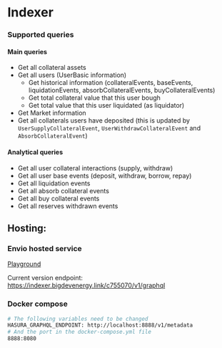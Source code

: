 # Indexer


### Supported queries
#### Main queries

- Get all collateral assets
- Get all users (UserBasic information)
    - Get historical information (collateralEvents, baseEvents, liquidationEvents, absorbCollateralEvents, buyCollateralEvents)
    - Get total collateral value that this user bough
    - Get total value that this user liquidated (as liquidator)
- Get Market information
- Get all collaterals users have deposited (this is updated by `UserSupplyCollateralEvent`, `UserWithdrawCollateralEvent` and `AbsorbCollateralEvent`)

#### Analytical queries
- Get all user collateral interactions (supply, withdraw)
- Get all user base events (deposit, withdraw, borrow, repay)
- Get all liquidation events
- Get all absorb collateral events
- Get all buy collateral events
- Get all reserves withdrawn events

## Hosting:

### Envio hosted service

[Playground](https://envio.dev/app/swaylend/swaylend-monorepo/acb4662/playground)

Current version endpoint: https://indexer.bigdevenergy.link/c755070/v1/graphql

### Docker compose

```bash
# The following variables need to be changed
HASURA_GRAPHQL_ENDPOINT: http://localhost:8888/v1/metadata
# And the port in the docker-compose.yml file
8888:8080
```
